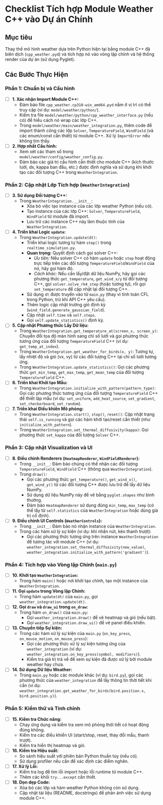 # Checklist Tích hợp Module Weather C++ vào Dự án Chính

## Mục tiêu
Thay thế mô hình weather dựa trên Python hiện tại bằng module C++ đã biên dịch (`cpp_weather.pyd`) và tích hợp nó vào vòng lặp chính và hệ thống render của dự án (sử dụng Pyglet).

## Các Bước Thực Hiện

### Phần 1: Chuẩn bị và Cấu hình

-   [ ] **1. Xác nhận Import Module C++:**
    -   Đảm bảo file `cpp_weather.cp310-win_amd64.pyd` nằm ở vị trí có thể truy cập (ví dụ: `model/weather/python/`).
    -   Kiểm tra file `model/weather/python/cpp_weather_interface.py` (nếu có) để hiểu cách nó wrap các lớp C++.
    -   Trong `model/weather/main/weather_integration.py`, thêm code để import thành công các lớp `Solver`, `TemperatureField`, `WindField` (và các enum/const cần thiết) từ module C++. Xử lý `ImportError` nếu không tìm thấy.
-   [ ] **2. Hợp nhất Cấu hình:**
    -   Xem xét các tham số trong `model/weather/config/weather_config.py`.
    -   Đảm bảo các giá trị cấu hình cần thiết cho module C++ (kích thước lưới, dx, kappa ban đầu, etc.) được định nghĩa và sử dụng khi khởi tạo các đối tượng C++ trong `WeatherIntegration`.

### Phần 2: Cập nhật Lớp Tích hợp (`WeatherIntegration`)

-   [ ] **3. Sử dụng Đối tượng C++:**
    -   Trong `WeatherIntegration.__init__`:
        -   Xóa bỏ việc tạo instance của các lớp weather Python (nếu có).
        -   Tạo instance của các lớp C++: `Solver`, `TemperatureField`, `WindField` từ module đã import.
        -   Lưu trữ các instance C++ này làm thuộc tính của `WeatherIntegration`.
-   [ ] **4. Triển khai Logic `update`:**
    -   Trong `WeatherIntegration.update(dt)`:
        -   Triển khai logic tương tự hàm `step()` trong `realtime_simulation.py`.
        -   **Quan trọng:** Quyết định cách gọi solver C++:
            -   *Ưu tiên:* Nếu solver C++ có hàm `update` hoặc `step` hoạt động trực tiếp trên các đối tượng `TemperatureField`/`WindField` của nó, hãy gọi hàm đó.
            -   *Cách khác:* Nếu cần lấy/đặt dữ liệu NumPy, hãy gọi các phương thức `get_temperature`, `get_wind_x/y` từ đối tượng C++, gọi `solver.solve_rk4_step` (hoặc tương tự), rồi gọi `set_temperature` để cập nhật lại đối tượng C++.
        -   Sử dụng `dt` được truyền vào từ `main.py` (thay vì tính toán CFL trong Python, trừ khi API C++ yêu cầu).
        -   Thêm logic cập nhật trường gió định kỳ (`wind_field.generate_gaussian_field`).
        -   Cập nhật `self.time` và `self.steps`.
        -   Gọi `self.update_statistics()` định kỳ.
-   [ ] **5. Cập nhật Phương thức Lấy Dữ liệu:**
    -   Trong `WeatherIntegration.get_temperature_at(screen_x, screen_y)`: Chuyển đổi tọa độ màn hình sang chỉ số lưới và gọi phương thức tương ứng của đối tượng `TemperatureField` C++ (ví dụ: `get_temp_at_index`).
    -   Trong `WeatherIntegration.get_weather_for_birds(x, y)`: Tương tự, lấy nhiệt độ và gió (vx, vy) từ các đối tượng C++ tại chỉ số lưới tương ứng.
    -   Trong `WeatherIntegration.update_statistics()`: Gọi các phương thức `get_min_temp`, `get_max_temp`, `get_mean_temp` của đối tượng `TemperatureField` C++.
-   [ ] **6. Triển khai Khởi tạo Mẫu:**
    -   Trong `WeatherIntegration.initialize_with_pattern(pattern_type)`: Gọi các phương thức tương ứng của đối tượng `TemperatureField` C++ để thiết lập mẫu (ví dụ: `set_uniform`, `add_heat_source`, `set_gradient`, `set_checkerboard`, `set_random`).
-   [ ] **7. Triển khai Điều khiển Mô phỏng:**
    -   Trong `WeatherIntegration.start()`, `stop()`, `reset()`: Cập nhật trạng thái `self.is_running` và gọi các hàm khởi tạo/reset cần thiết (như `initialize_with_pattern`).
    -   Trong `WeatherIntegration.set_thermal_diffusivity(kappa)`: Gọi phương thức `set_kappa` của đối tượng `Solver` C++.

### Phần 3: Cập nhật Visualization và UI

-   [ ] **8. Điều chỉnh Renderers (`HeatmapRenderer`, `WindFieldRenderer`):**
    -   Trong `__init__`: Đảm bảo chúng có thể nhận các đối tượng `TemperatureField`, `WindField` C++ (thông qua `WeatherIntegration`).
    -   Trong `draw()`:
        -   Gọi các phương thức `get_temperature()`, `get_wind_x()`, `get_wind_y()` từ các đối tượng C++ được lưu trữ để lấy dữ liệu NumPy.
        -   Sử dụng dữ liệu NumPy này để vẽ bằng `pyglet.shapes` như bình thường.
        -   Đảm bảo `HeatmapRenderer` sử dụng đúng `min_temp`, `max_temp` (có thể lấy từ `self.statistics` của `WeatherIntegration` hoặc dùng giá trị cố định).
-   [ ] **9. Điều chỉnh UI Controls (`WeatherControls`):**
    -   Trong `__init__`: Đảm bảo nó nhận instance của `WeatherIntegration`.
    -   Trong các hàm xử lý sự kiện (ví dụ: khi nhấn nút, kéo thanh trượt):
        -   Gọi các phương thức tương ứng trên instance `WeatherIntegration` để tương tác với module C++ (ví dụ: `weather_integration.set_thermal_diffusivity(new_value)`, `weather_integration.initialize_with_pattern('gradient')`).

### Phần 4: Tích hợp vào Vòng lặp Chính (`main.py`)

-   [ ] **10. Khởi tạo `WeatherIntegration`:**
    -   Trong hàm `main()` hoặc nơi khởi tạo chính, tạo một instance của `WeatherIntegration`.
-   [ ] **11. Gọi `update` trong Vòng lặp Chính:**
    -   Trong hàm `update(dt)` của `main.py`, gọi `weather_integration.update(dt)`.
-   [ ] **12. Gọi `draw` và `draw_ui` trong `on_draw`:**
    -   Trong hàm `on_draw()` của `main.py`:
        -   Gọi `weather_integration.draw()` để vẽ heatmap và gió (nếu bật).
        -   Gọi `weather_integration.draw_ui()` để vẽ panel điều khiển.
-   [ ] **13. Chuyển tiếp Sự kiện:**
    -   Trong các hàm xử lý sự kiện của `main.py` (`on_key_press`, `on_mouse_motion`, `on_mouse_press`):
        -   Gọi các phương thức xử lý sự kiện tương ứng của `weather_integration` (ví dụ: `weather_integration.on_key_press(symbol, modifiers)`).
        -   Kiểm tra giá trị trả về để xem sự kiện đã được xử lý bởi module weather hay chưa.
-   [ ] **14. Sử dụng Dữ liệu Weather:**
    -   Trong `main.py` hoặc các module khác (ví dụ: `bird.py`), gọi các phương thức của `weather_integration` để lấy thông tin thời tiết khi cần (ví dụ: `weather_integration.get_weather_for_birds(bird.position.x, bird.position.y)`).

### Phần 5: Kiểm thử và Tinh chỉnh

-   [ ] **15. Kiểm tra Chức năng:**
    -   Chạy ứng dụng và kiểm tra xem mô phỏng thời tiết có hoạt động đúng không.
    -   Kiểm tra các điều khiển UI (start/stop, reset, thay đổi mẫu, thanh trượt).
    -   Kiểm tra hiển thị heatmap và gió.
-   [ ] **16. Kiểm tra Hiệu suất:**
    -   So sánh hiệu suất với phiên bản Python thuần túy (nếu có).
    -   Sử dụng profiler nếu cần để xác định các điểm nghẽn.
-   [ ] **17. Xử lý Lỗi:**
    -   Kiểm tra log để tìm lỗi import hoặc lỗi runtime từ module C++.
    -   Thêm các khối `try...except` cần thiết.
-   [ ] **18. Dọn dẹp Code:**
    -   Xóa bỏ các lớp và hàm weather Python không còn sử dụng.
    -   Cập nhật tài liệu (README, docstrings) để phản ánh việc sử dụng module C++.
